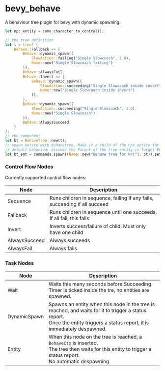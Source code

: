 # bevy_behave

A behaviour tree plugin for bevy with dynamic spawning.

```rust
let npc_entity = some_character_to_control();

// the tree definition
let t = tree! {
    Behave::Fallback => {
        Behave::dynamic_spawn((
            SlowAction::failing("Single Slowcoach", 2.0),
            Name::new("Single Slowcoach failing")
        )),
        Behave::AlwaysFail,
        Behave::Invert => {
            Behave::dynamic_spawn((
                SlowAction::succeeding("Single Slowcoach inside invert", 1.0),
                Name::new("Single Slowcoach inside invert")
            )),
        },
        Behave::dynamic_spawn((
            SlowAction::succeeding("Single Slowcoach", 1.0),
            Name::new("Single Slowcoach")
        )),
        Behave::AlwaysSucceed,
    }
};
// the component
let bt = BehaveTree::new(t);
// spawn entity with behavetree. Make it a child of the npc entity for convenience.
// default behaviour assumes the Parent of the tree entity is Target Entity you're controlling.
let bt_ent = commands.spawn((Name::new("Behave tree for NPC"), bt)).set_parent(npc_entity);
```

### Control Flow Nodes

Currently supported control flow nodes:

| Node          | Description                                                                |
| ------------- | -------------------------------------------------------------------------- |
| Sequence      | Runs children in sequence, failing if any fails, succeeding if all succeed |
| Fallback      | Runs children in sequence until one succeeds. If all fail, this fails      |
| Invert        | Inverts success/failure of child. Must only have one child                 |
| AlwaysSucceed | Always succeeds                                                            |
| AlwaysFail    | Always fails                                                               |

### Task Nodes

| Node         | Description                                                                                                                                                                    |
| ------------ | ------------------------------------------------------------------------------------------------------------------------------------------------------------------------------ |
| Wait         | Waits this many seconds before Succeeding<br>Timer is ticked inside the tre, no entities are spawned.                                                                          |
| DynamicSpawn | Spawns an entity when this node in the tree is reached, and waits for it to trigger a status report.<br>Once the entity triggers a status report, it is immediately despawned. |
| Entity       | When this node on the tree is reached, a `BehaveCtx` is inserted.<br>The tree then waits for this entity to trigger a status report.<br>No automatic despawning.               |

